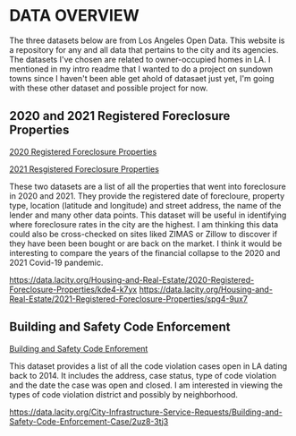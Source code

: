 # DATA OVERVIEW
The three datasets below are from Los Angeles Open Data. This website is a repository for any and all data that pertains to the city and its agencies. The datasets I've chosen are related to owner-occupied homes in LA. I mentioned in my intro readme that I wanted to do a project on sundown towns since I haven't been able get ahold of datasaet just yet, I'm going with these other dataset and possible project for now. 

## 2020 and 2021 Registered Foreclosure Properties

[2020 Registered Foreclosure Properties](https://github.com/jessica-m04/up206a-jessica/blob/main/DATA_WINTER22/2020%20Registered%20Foreclosure%20Properties.geojson)

[2021 Resgistered Foreclosure Properties](https://github.com/jessica-m04/up206a-jessica/blob/main/DATA_WINTER22/2021%20Registered%20Foreclosure%20Properties.geojson)

These two datasets are a list of all the properties that went into foreclosure in 2020 and 2021. They provide the registered date of forecloure, property type, location (latitude and longitude) and  street address, the name of the lender and many other data points. This dataset will be useful in identifying where foreclosure rates in the city are the highest. I am thinking this data could also be cross-checked on sites liked ZIMAS or Zillow to discover if they have been been bought or are back on the market. I think it would be interesting to compare the years of the financial collapse to the 2020 and 2021 Covid-19 pandemic. 

https://data.lacity.org/Housing-and-Real-Estate/2020-Registered-Foreclosure-Properties/kde4-k7yx
https://data.lacity.org/Housing-and-Real-Estate/2021-Registered-Foreclosure-Properties/spg4-9ux7

## Building and Safety Code Enforcement

[Building and Safety Code Enforement](https://github.com/jessica-m04/up206a-jessica/blob/main/DATA_WINTER22/Building_and_Safety_Code_Enforcement_Case.csv)

This dataset provides a list of all the code violation cases open in LA dating back to 2014. It includes the address, case status, type of code violation and the date the case was open and closed. I am interested in viewing the types of code violation district and possibly by neighborhood.

https://data.lacity.org/City-Infrastructure-Service-Requests/Building-and-Safety-Code-Enforcement-Case/2uz8-3tj3
